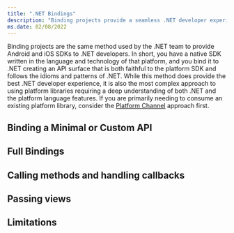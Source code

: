 ```yaml
---
title: ".NET Bindings"
description: "Binding projects provide a seamless .NET developer experience."
ms.date: 02/08/2022
---
```


Binding projects are the same method used by the .NET team to provide Android and iOS SDKs to .NET developers. In short, you have a native SDK written in the language and technology of that platform, and you bind it to .NET creating an API surface that is both faithful to the platform SDK and follows the idioms and patterns of .NET. While this method does provide the best .NET developer experience, it is also the most complex approach to using platform libraries requiring a deep understanding of both .NET and the platform language features. If you are primarily needing to consume an existing platform library, consider the [Platform Channel](channels.md) approach first.

## Binding a Minimal or Custom API




## Full Bindings


## Calling methods and handling callbacks


## Passing views


## Limitations